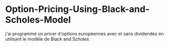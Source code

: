 # Option-Pricing-Using-Black-and-Scholes-Model
j'ai programmé un pricer d'options européennes avec et sans dividendes en utilisant le modèle de Black and Scholes

